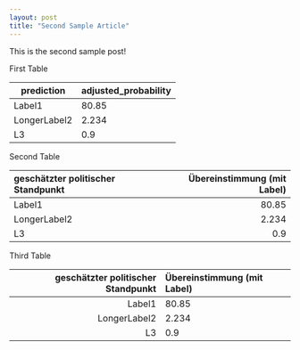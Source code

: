 ```yaml
---
layout: post
title: "Second Sample Article"
---
```

This is the second sample post!

First Table

| prediction   | adjusted_probability |
| ------------ | -------------------- |
| Label1       | 80.85                |
| LongerLabel2 | 2.234                |
| L3           | 0.9                  |

Second Table

| geschätzter politischer Standpunkt   |   Übereinstimmung (mit Label) |
|:-------------------------------------|------------------------------:|
| Label1                               |                        80.85  |
| LongerLabel2                         |                         2.234 |
| L3                                   |                         0.9   |

Third Table

| geschätzter politischer Standpunkt   |   Übereinstimmung (mit Label) |
|-------------------------------------:|:------------------------------|
| Label1                               |                        80.85  |
| LongerLabel2                         |                         2.234 |
| L3                                   |                         0.9   |
